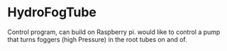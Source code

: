 # HydroFogTube
Control program, can build on Raspberry pi. would like to control a pump that turns foggers (high Pressure) in the root tubes on and of. 
